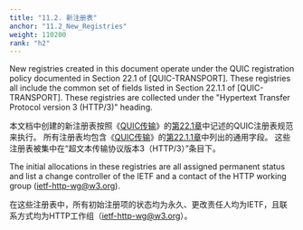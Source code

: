 ```yaml
---
title: "11.2. 新注册表"
anchor: "11.2_New_Registries"
weight: 110200
rank: "h2"
---
```


New registries created in this document operate under the QUIC registration policy documented in Section 22.1 of [QUIC-TRANSPORT]. These registries all include the common set of fields listed in Section 22.1.1 of [QUIC-TRANSPORT]. These registries are collected under the "Hypertext Transfer Protocol version 3 (HTTP/3)" heading.

本文档中创建的新注册表按照《[QUIC传输]()》的[第22.1章]()中记述的QUIC注册表规范来执行。
所有注册表均包含《[QUIC传输]()》的[第22.1.1章]()中列出的通用字段。
这些注册表被集中在“超文本传输协议版本3（HTTP/3）”条目下。

The initial allocations in these registries are all assigned permanent status and list a change controller of the IETF and a contact of the HTTP working group (ietf-http-wg@w3.org).

在这些注册表中，所有初始注册项的状态均为永久、更改责任人均为IETF，且联系方式均为HTTP工作组（[ietf-http-wg@w3.org](mailto:ietf-http-wg@w3.org)）。

